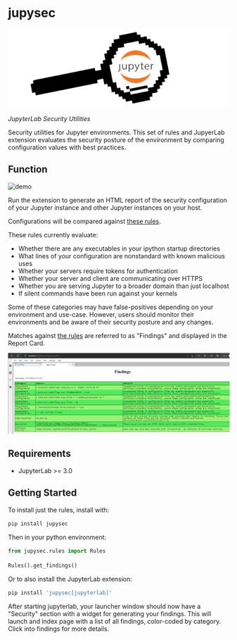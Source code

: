 # jupysec

![logo](jupysec.png)

_JupyterLab Security Utilities_

Security utilities for Jupyter environments. This set of rules and JupyerLab extension evaluates the security posture of the environment by comparing configuration values with best practices.

## Function

![demo](demo.gif)

Run the extension to generate an HTML report of the security configuration of your Jupyter instance and other Jupyter instances on your host.

Configurations will be compared against [these rules](https://github.com/JosephTLucas/jupysec/blob/main/jupysec/rules.py).

These rules currently evaluate:

- Whether there are any executables in your ipython startup directories
- What lines of your configuration are nonstandard with known malicious uses
- Whether your servers require tokens for authentication
- Whether your server and client are communicating over HTTPS
- Whether you are serving Jupyter to a broader domain than just localhost
- If silent commands have been run against your kernels

Some of these categories may have false-positives depending on your environment and use-case. However, users should monitor their environments and be aware of their security posture and any changes.

Matches against [the rules](https://github.com/JosephTLucas/jupysec/blob/main/jupysec/rules.py) are referred to as "Findings" and displayed in the Report Card.

![report card](report.png)

## Requirements

- JupyterLab >= 3.0

## Getting Started

To install just the rules, install with:

```bash
pip install jupysec
```

Then in your python environment:

```python
from jupysec.rules import Rules

Rules().get_findings()
```

Or to also install the JupyterLab extension:

```bash
pip install 'jupysec[jupyterlab]'
```

After starting jupyterlab, your launcher window should now have a "Security" section with a widget for generating your findings. This will launch and index page with a list of all findings, color-coded by category. Click into findings for more details.